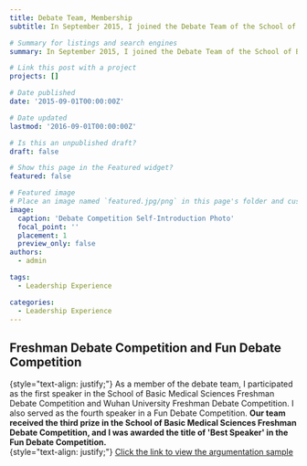 ```yaml
---
title: Debate Team, Membership
subtitle: In September 2015, I joined the Debate Team of the School of Basic Medical Sciences at Wuhan University.

# Summary for listings and search engines
summary: In September 2015, I joined the Debate Team of the School of Basic Medical Sciences at Wuhan University.

# Link this post with a project
projects: []

# Date published
date: '2015-09-01T00:00:00Z'

# Date updated
lastmod: '2016-09-01T00:00:00Z'

# Is this an unpublished draft?
draft: false

# Show this page in the Featured widget?
featured: false

# Featured image
# Place an image named `featured.jpg/png` in this page's folder and customize its options here.
image:
  caption: 'Debate Competition Self-Introduction Photo'
  focal_point: ''
  placement: 1
  preview_only: false
authors:
  - admin

tags:
  - Leadership Experience

categories:
  - Leadership Experience
---
```


## Freshman Debate Competition and Fun Debate Competition  
{style="text-align: justify;"}
As a member of the debate team, I participated as the first speaker in the School of Basic Medical Sciences Freshman Debate Competition and Wuhan University Freshman Debate Competition. I also served as the fourth speaker in a Fun Debate Competition. **Our team received the third prize in the School of Basic Medical Sciences Freshman Debate Competition, and I was awarded the title of 'Best Speaker' in the Fun Debate Competition.**  
{style="text-align: justify;"}
[Click the link to view the argumentation sample](File:///E:/Hugo/academic-CV-new/static/uploads/tragedy-of-human-life.pdf)

